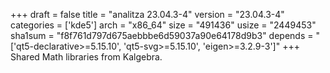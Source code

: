 +++
draft = false
title = "analitza 23.04.3-4"
version = "23.04.3-4"
categories = ['kde5']
arch = "x86_64"
size = "491436"
usize = "2449453"
sha1sum = "f8f761d797d675aebbbe6d59037a90e64178d9b3"
depends = "['qt5-declarative>=5.15.10', 'qt5-svg>=5.15.10', 'eigen>=3.2.9-3']"
+++
Shared Math libraries from Kalgebra.